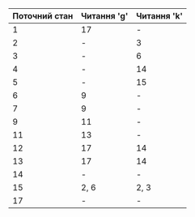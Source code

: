 | Поточний стан | Читання 'g' | Читання 'k' |
|---------------|-------------|-------------|
| 1             | 17          | -           |
| 2             | -           | 3           |
| 3             | -           | 6           |
| 4             | -           | 14          |
| 5             | -           | 15          |
| 6             | 9           | -           |
| 7             | 9           | -           |
| 9             | 11          | -           |
| 11            | 13          | -           |
| 12            | 17          | 14          |
| 13            | 17          | 14          |
| 14            | -           | -           |
| 15            | 2, 6        | 2, 3        |
| 17            | -           | -           |
